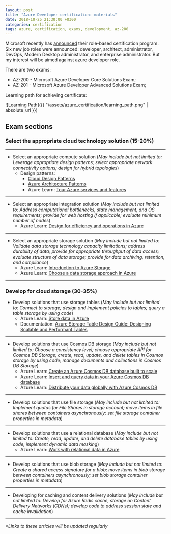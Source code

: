 ```yaml
---
layout: post
title: "Azure Developer certification: materials"
date: 2018-10-25 21:30:00 +0300
categories: certification
tags: azure, certification, exams, development, az-200
---
```


Microsoft recently has [announced](https://www.microsoft.com/en-us/learning/community-blog-post.aspx?BlogId=8&Id=375159) their role-based certification program. Six new job roles were announced: developer, architect, administrator, DevOps, Modern Desktop administrator, and enterprise administrator. But my interest will be aimed against azure developer role.

There are two exams:

- AZ-200 - Microsoft Azure Developer Core Solutions Exam;
- AZ-201 - Microsoft Azure Developer Advanced Solutions Exam;

Learning path for achieving certificate:


![Learning Path]({{ "/assets/azure_certification/learning_path.png" | absolute_url }})

## Exam sections

### Select the appropriate cloud technology solution (15-20%)

---

* Select an appropriate compute solution (_May include but not limited to: Leverage appropriate design patterns; select appropriate network connectivity options; design for hybrid topologies_)
    * Design patterns:
        * [Cloud Design Patterns](https://azureinteractives.azurewebsites.net/CloudDesignPatterns/default.html)
        * [Azure Architecture Patterns](https://docs.microsoft.com/en-us/azure/architecture/)
        * Azure Learn: [Tour Azure services and features](https://docs.microsoft.com/en-gb/learn/modules/tour-azure-services-and-features/)

---

* Select an appropriate integration solution (_May include but not limited to: Address computational bottlenecks, state management, and OS requirements; provide for web hosting if applicable; evaluate minimum number of nodes_)
  * Azure Learn: [Design for efficiency and operations in Azure](https://docs.microsoft.com/en-gb/learn/modules/design-for-efficiency-and-operations-in-azure/)

---

* Select an appropriate storage solution (_May include but not limited to: Validate data storage technology capacity limitations; address durability of data; provide for appropriate throughput of data access; evaluate structure of data storage; provide for data archiving, retention, and compliance_)
    * Azure Learn: [Introduction to Azure Storage](https://docs.microsoft.com/en-gb/learn/modules/intro-to-data-in-azure/)
    * Azure Learn: [Choose a data storage approach in Azure](https://docs.microsoft.com/en-gb/learn/modules/choose-storage-approach-in-azure/)
---

### Develop for cloud storage (30-35%)
* Develop solutions that use storage tables (_May include but not limited to: Connect to storage; design and implement policies to tables; query a table storage by using code_)
    * Azure Learn: [Store data in Azure](https://docs.microsoft.com/en-gb/learn/paths/store-data-in-azure/)
    * Documentation: [Azure Storage Table Design Guide: Designing Scalable and Performant Tables](https://docs.microsoft.com/en-us/azure/cosmos-db/table-storage-design-guide)
---
* Develop solutions that use Cosmos DB storage (_May include but not limited to: Choose a consistency level; choose appropriate API for Cosmos DB Storage; create, read, update, and delete tables in Cosmos storage by using code; manage documents and collections in Cosmos DB Storage_)
  * Azure Learn: [Create an Azure Cosmos DB database built to scale](https://docs.microsoft.com/en-gb/learn/modules/create-cosmos-db-for-scale/)
  * Azure Learn: [Insert and query data in your Azure Cosmos DB database](https://docs.microsoft.com/en-gb/learn/modules/access-data-with-cosmos-db-and-sql-api)
  * Azure Learn: [Distribute your data globally with Azure Cosmos DB](https://docs.microsoft.com/en-gb/learn/modules/distribute-data-globally-with-cosmos-db/)
---
* Develop solutions that use file storage (_May include but not limited to: Implement quotas for File Shares in storage account; move items in file shares between containers asynchronously; set file storage container properties in metadata_)
---
* Develop solutions that use a relational database (_May include but not limited to: Create, read, update, and delete database tables by using code; implement dynamic data masking_)
  * Azure Learn: [Work with relational data in Azure](https://docs.microsoft.com/en-gb/learn/paths/work-with-relational-data-in-azure/)
---
* Develop solutions that use blob storage (_May include but not limited to: Create a shared access signature for a blob; move items in blob storage between containers asynchronously; set blob storage container properties in metadata_)
---
* Developing for caching and content delivery solutions (_May include but not limited to: Develop for Azure Redis cache, storage on Content Delivery Networks (CDNs); develop code to address session state and cache invalidation_)
---

_*Links to these articles will be updated regularly_